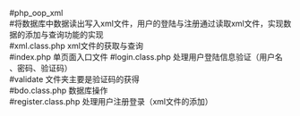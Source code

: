 #php_oop_xml<br>
#将数据库中数据读出写入xml文件，用户的登陆与注册通过读取xml文件，实现数据的添加与查询功能的实现<br>
#xml.class.php  xml文件的获取与查询<br>
#index.php   单页面入口文件
#login.class.php 处理用户登陆信息验证（用户名 、密码、验证码）<br>
#validate   文件夹主要是验证码的获得<br>
#bdo.class.php 数据库操作<br>
#register.class.php 处理用户注册登录（xml文件的添加）

